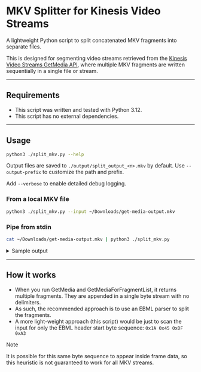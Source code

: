 # MKV Splitter for Kinesis Video Streams

A lightweight Python script to split concatenated MKV fragments into separate files.

This is designed for segmenting video streams retrieved from the [Kinesis Video Streams GetMedia API](https://docs.aws.amazon.com/kinesisvideostreams/latest/dg/API_GetMedia.html),
where multiple MKV fragments are written sequentially in a single file or stream.

---

## Requirements

- This script was written and tested with Python 3.12.
- This script has no external dependencies.

---

## Usage

```bash
python3 ./split_mkv.py --help
```

Output files are saved to `./output/split_output_<n>.mkv` by default.
Use `--output-prefix` to customize the path and prefix.

Add `--verbose` to enable detailed debug logging.

### From a local MKV file

```bash
python3 ./split_mkv.py --input ~/Downloads/get-media-output.mkv
```

### Pipe from stdin

```bash
cat ~/Downloads/get-media-output.mkv | python3 ./split_mkv.py
```

<details><summary>Sample output</summary>

```log
cat ~/Downloads/get-media-output.mkv | python3 ./split_mkv.py
2025-04-10 09:55:42,221 - INFO - Reading from stdin...
2025-04-10 09:55:42,325 - INFO - Created: ./output/split_output_0.mkv (903.29 KB)
2025-04-10 09:55:42,326 - INFO - Created: ./output/split_output_1.mkv (426.20 KB)

Summary of created files:
+-----------------------------+-----------+
| File Name                   | Size      |
+-----------------------------+-----------+
| ./output/split_output_0.mkv | 903.29 KB |
| ./output/split_output_1.mkv | 426.20 KB |
+-----------------------------+-----------+
```

</details>

---

## How it works

- When you run GetMedia and GetMediaForFragmentList, it returns multiple fragments. They are appended in a single byte stream with no delimiters. 
- As such, the recommended approach is to use an EBML parser to split the fragments.
- A more light-weight approach (this script) would be just to scan the input for only the EBML header start byte sequence: `0x1A 0x45 0xDF 0xA3`

> [!NOTE]
> It is possible for this same byte sequence to appear inside frame data, so this heuristic is not guaranteed to work for all MKV streams.



